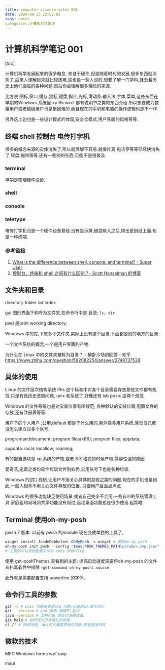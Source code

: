 ```yaml
---
title: computer science notes 001
date: 2024-09-15 22:02:03
tags: notes
categories:计算机科学笔记
---
```


# 计算机科学笔记 001

[toc]

计算机科学发展起来的很多概念, 来自于硬件,但是随着时代的发展,很多东西就消失了,后来人理解起来就比较困难,这也是一些人说的,想要了解一门学科,就去看历史上他们面临的各种问题.然后你会理解很多理论的来源.

比方说 图标,窗口,缓存,鼠标,键盘,指针,光标,滑动条.输入法,字体,菜单,这些东西在早期的Windows 系统里 xp 95 win7 都有说明书之类的东西介绍.所以想要成为数量用户或者超级用户也是挺困难的.而且现在的手机和电脑的操作逻辑也是不一样.

另外这上边也是一些设计模式的体现,安全仓模式,用户界面的风格等等.



## 终端 shell 控制台 电传打字机

很多的概念来源的实体消失了,所以就理解不容易.就像传真,电话亭等等已经快消失了.软盘,磁带等等.还有一些别的东西,可能不是很普及.

### terminal

早期是物理硬件设备,



### shell





### console





### teletype

电传打字机也是一个硬件设备曾经.没有显示屏,键盘输入之后,输出是到纸上面.也是一种终端.

### 参考链接

1. [What is the difference between shell, console, and terminal? - Super User](https://superuser.com/questions/144666/what-is-the-difference-between-shell-console-and-terminal)
2. [控制台、终端和 shell 之间有什么区别？- Scott Hanselman 的博客](https://www.hanselman.com/blog/whats-the-difference-between-a-console-a-terminal-and-a-shell)



## 文件夹和目录

directory folder list index

gui 图形界面下称呼为文件夹,在命令行中是 目录; ``ls; dir``

pwd 是print working directory;

Windows 中的库,下属多个文件夹,实际上没有这个目录,下面都是别的地方的目录.

一个文件系统的概念,一个是用户界面的产物.

为什么在 Linux 中的文件夹被称为目录？ - 醉卧沙场的回答 - 知乎
https://www.zhihu.com/question/562082254/answer/2748737538





## 具体的使用

Linux 的文件层次结构系统 lfhs 这个标准中对各个目录需要存放那些文件都有规范,只是有些历史遗留问题, unix 老系统了,好像还有 lsb posix 这两个规范

Windows 的文件系统也是对安装位置有所规范, 各种默认的安装位置,配置文件的存放,还有注册表等等.



用户下的个人用户 ;公用;default 都是干什么用的,另外像多用户系统,感觉自己都没怎么建立过多个账号.





programanddocument; program files(x86); program files; appdata; 

appdata: local; locallow; roaming;

有的配置选项是 xp 系统的产物,或者 8.3 格式的时候产物.兼容性强的原因.

爱奇艺,迅雷之类的软件垃圾文件到处扔,公用账号下也是各种垃圾.



Windows 的[库] 机制,让用户不用关心具体的路径之类的问题,现在的手机也是如此,一般人根本不用关心文件存放的位置, 只要用户层面点点点.

Windows 的很多功能缺乏使用场景,或者自己完全不会用.一些自带的系统管理工具.家庭组和局域网共享功能没有用过,远程桌面功能也是很少使用.组策略


## Terminal 使用oh-my-posh 
pwsh 7 版本.
以前有 pwsh 的module 现在变成单独的工具了,
```powershell
winget install JandeDobbeleer.OhMyPosh -s winget # 安装oh-my-posh
oh-my-posh init pwsh --config "$env:POSH_THEMES_PATH\paradox.omp.json" | Invoke-Expression # 配置主题
# 上面的可以放到配置文件中 code $PROFILE

```


使用 get-poshThemes 查看别的主题; 提高启动速度需要将oh-my-posh 的文件从扫毒软件中排除
``(get-command oh-my-posh).source``

此外就是需要配置支持 powerline 的字体,

## 命令行工具的参数

``` bash
git -v # unix 风格或者是bsd 风格,历史原因,缩写流行
git --version # gnu 风格,双横杠,全拼
java -version # 混搭风格,其实也说得过去,
git help # 新时代的没有横杠的风格
cl /? # 微软风格, dos时代兼容其他的风格,路径是反斜杠


```



## 微软的技术

MFC Windows forms wpf uwp

maui
